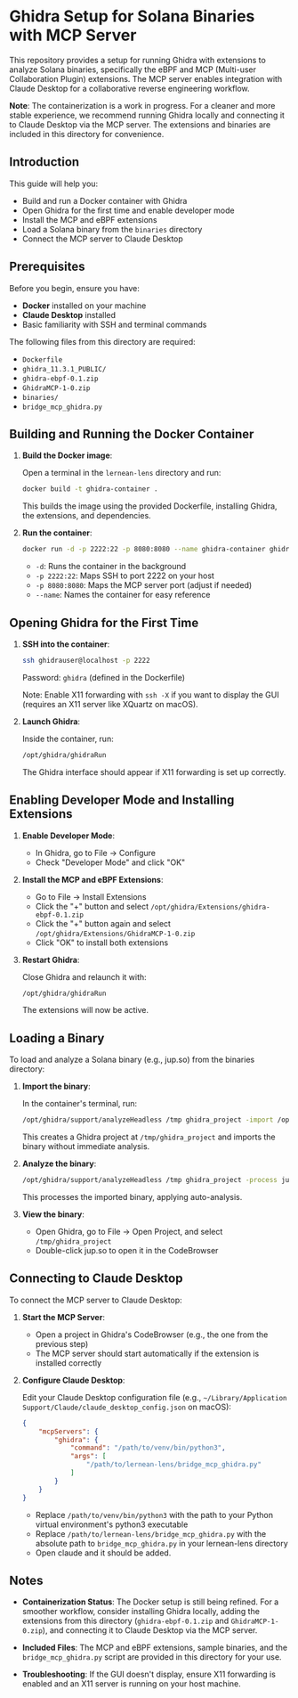 # Ghidra Setup for Solana Binaries with MCP Server

This repository provides a setup for running Ghidra with extensions to analyze Solana binaries, specifically the eBPF and MCP (Multi-user Collaboration Plugin) extensions. The MCP server enables integration with Claude Desktop for a collaborative reverse engineering workflow.

**Note**: The containerization is a work in progress. For a cleaner and more stable experience, we recommend running Ghidra locally and connecting it to Claude Desktop via the MCP server. The extensions and binaries are included in this directory for convenience.

## Introduction

This guide will help you:
- Build and run a Docker container with Ghidra
- Open Ghidra for the first time and enable developer mode
- Install the MCP and eBPF extensions
- Load a Solana binary from the `binaries` directory
- Connect the MCP server to Claude Desktop

## Prerequisites

Before you begin, ensure you have:
- **Docker** installed on your machine
- **Claude Desktop** installed
- Basic familiarity with SSH and terminal commands

The following files from this directory are required:
- `Dockerfile`
- `ghidra_11.3.1_PUBLIC/`
- `ghidra-ebpf-0.1.zip`
- `GhidraMCP-1-0.zip`
- `binaries/`
- `bridge_mcp_ghidra.py`

## Building and Running the Docker Container

1. **Build the Docker image**:
   
   Open a terminal in the `lernean-lens` directory and run:
   ```bash
   docker build -t ghidra-container .
   ```

   This builds the image using the provided Dockerfile, installing Ghidra, the extensions, and dependencies.

2. **Run the container**:
   ```bash
   docker run -d -p 2222:22 -p 8080:8080 --name ghidra-container ghidra-container
   ```

   - `-d`: Runs the container in the background
   - `-p 2222:22`: Maps SSH to port 2222 on your host
   - `-p 8080:8080`: Maps the MCP server port (adjust if needed)
   - `--name`: Names the container for easy reference

## Opening Ghidra for the First Time

1. **SSH into the container**:
   ```bash
   ssh ghidrauser@localhost -p 2222
   ```

   Password: `ghidra` (defined in the Dockerfile)

   Note: Enable X11 forwarding with `ssh -X` if you want to display the GUI (requires an X11 server like XQuartz on macOS).

2. **Launch Ghidra**:
   
   Inside the container, run:
   ```bash
   /opt/ghidra/ghidraRun
   ```

   The Ghidra interface should appear if X11 forwarding is set up correctly.

## Enabling Developer Mode and Installing Extensions

1. **Enable Developer Mode**:
   - In Ghidra, go to File → Configure
   - Check "Developer Mode" and click "OK"

2. **Install the MCP and eBPF Extensions**:
   - Go to File → Install Extensions
   - Click the "+" button and select `/opt/ghidra/Extensions/ghidra-ebpf-0.1.zip`
   - Click the "+" button again and select `/opt/ghidra/Extensions/GhidraMCP-1-0.zip`
   - Click "OK" to install both extensions

3. **Restart Ghidra**:
   
   Close Ghidra and relaunch it with:
   ```bash
   /opt/ghidra/ghidraRun
   ```

   The extensions will now be active.

## Loading a Binary

To load and analyze a Solana binary (e.g., jup.so) from the binaries directory:

1. **Import the binary**:
   
   In the container's terminal, run:
   ```bash
   /opt/ghidra/support/analyzeHeadless /tmp ghidra_project -import /opt/ghidra/binaries/jup.so -loader ElfLoader -loader-applyRelocations false -processor eBPF:LE:64:default -noanalysis -overwrite
   ```

   This creates a Ghidra project at `/tmp/ghidra_project` and imports the binary without immediate analysis.

2. **Analyze the binary**:
   ```bash
   /opt/ghidra/support/analyzeHeadless /tmp ghidra_project -process jup.so
   ```

   This processes the imported binary, applying auto-analysis.

3. **View the binary**:
   - Open Ghidra, go to File → Open Project, and select `/tmp/ghidra_project`
   - Double-click jup.so to open it in the CodeBrowser

## Connecting to Claude Desktop

To connect the MCP server to Claude Desktop:

1. **Start the MCP Server**:
   - Open a project in Ghidra's CodeBrowser (e.g., the one from the previous step)
   - The MCP server should start automatically if the extension is installed correctly

2. **Configure Claude Desktop**:
   
   Edit your Claude Desktop configuration file (e.g., `~/Library/Application Support/Claude/claude_desktop_config.json` on macOS):
   ```json
   {
       "mcpServers": {
           "ghidra": {
               "command": "/path/to/venv/bin/python3",
               "args": [
                   "/path/to/lernean-lens/bridge_mcp_ghidra.py"
               ]
           }
       }
   }
   ```

   - Replace `/path/to/venv/bin/python3` with the path to your Python virtual environment's python3 executable
   - Replace `/path/to/lernean-lens/bridge_mcp_ghidra.py` with the absolute path to `bridge_mcp_ghidra.py` in your lernean-lens directory
   - Open claude and it should be added.

## Notes

- **Containerization Status**: The Docker setup is still being refined. For a smoother workflow, consider installing Ghidra locally, adding the extensions from this directory (`ghidra-ebpf-0.1.zip` and `GhidraMCP-1-0.zip`), and connecting it to Claude Desktop via the MCP server.

- **Included Files**: The MCP and eBPF extensions, sample binaries, and the `bridge_mcp_ghidra.py` script are provided in this directory for your use.

- **Troubleshooting**: If the GUI doesn't display, ensure X11 forwarding is enabled and an X11 server is running on your host machine.